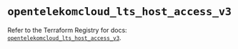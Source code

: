 # `opentelekomcloud_lts_host_access_v3`

Refer to the Terraform Registry for docs: [`opentelekomcloud_lts_host_access_v3`](https://registry.terraform.io/providers/opentelekomcloud/opentelekomcloud/1.36.50/docs/resources/lts_host_access_v3).
